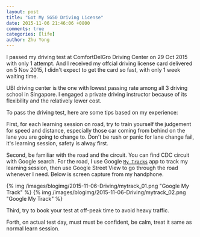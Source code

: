 ```yaml
---
layout: post
title: "Got My SG50 Driving License"
date: 2015-11-06 21:46:06 +0800
comments: true
categories: [life]
author: Zhu Yong
---
```


I passed my driving test at ComfortDelGro Driving Center on 29 Oct 2015 with only 1 attempt. And I received my offcial driving license card delivered on 5 Nov 2015, I didn't expect to get the card so fast, with only 1 week waiting time.

UBI driving center is the one with lowest passing rate among all 3 driving school in Singapore. I engaged a private driving instructor because of its flexibility and the relatively lower cost. 

To pass the driving test, here are some tips based on my experience:

First, for each learning session on road, try to train yourself the judgement for speed and distance, especially those car coming from behind on the lane you are going to change to. Don't be rush or panic for lane change fail, it's learning session, safety is alway first. 

Second, be familiar with the road and the circuit. You can find CDC circuit with Google search. For the road, I use Google [`My Tracks`](https://play.google.com/store/apps/details?id=com.google.android.maps.mytracks&hl=en) app to track my learning session, then use Google Street View to go through the road whenever I need. Below is screen capture from my handphone. 

{% img /images/blogimg/2015-11-06-Driving/mytrack_01.png "Google My Track" %} 
{% img /images/blogimg/2015-11-06-Driving/mytrack_02.png "Google My Track" %} 

Third, try to book your test at off-peak time to avoid heavy traffic.

Forth, on actual test day, must must be confident, be calm, treat it same as normal learn session. 
